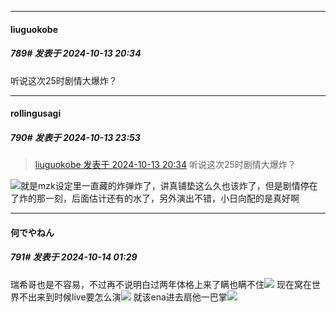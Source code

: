 ﻿
*****

####  liuguokobe  
##### 789#       发表于 2024-10-13 20:34

听说这次25时剧情大爆炸？


*****

####  rollingusagi  
##### 790#       发表于 2024-10-13 23:53

<blockquote><a href="httphttps://bbs.saraba1st.com/2b/forum.php?mod=redirect&amp;goto=findpost&amp;pid=66442345&amp;ptid=1953033" target="_blank">liuguokobe 发表于 2024-10-13 20:34</a>
听说这次25时剧情大爆炸？</blockquote>
<img src="https://static.saraba1st.com/image/smiley/face2017/002.png" referrerpolicy="no-referrer">就是mzk设定里一直藏的炸弹炸了，讲真铺垫这么久也该炸了，但是剧情停在了炸的那一刻，后面估计还有的水了，另外演出不错，小日向配的是真好啊


*****

####  何でやねん  
##### 791#       发表于 2024-10-14 01:29

瑞希哥也是不容易，不过再不说明白过两年体格上来了瞒也瞒不住<img src="https://static.saraba1st.com/image/smiley/face2017/068.png" referrerpolicy="no-referrer">
现在窝在世界不出来到时候live要怎么演<img src="https://static.saraba1st.com/image/smiley/face2017/068.png" referrerpolicy="no-referrer">
就该ena进去扇他一巴掌<img src="https://static.saraba1st.com/image/smiley/face2017/240.png" referrerpolicy="no-referrer">

